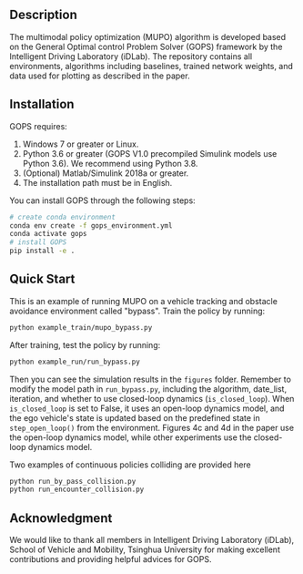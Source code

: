 ## Description
The multimodal policy optimization (MUPO) algorithm is developed based on the General Optimal control Problem Solver (GOPS) framework by the Intelligent Driving Laboratory (iDLab).
The repository contains all environments, algorithms including baselines, trained network weights, and data used for plotting as described in the paper.

## Installation
GOPS requires:
1. Windows 7 or greater or Linux.
2. Python 3.6 or greater (GOPS V1.0 precompiled Simulink models use Python 3.6). We recommend using Python 3.8.
3. (Optional) Matlab/Simulink 2018a or greater.
4. The installation path must be in English.

You can install GOPS through the following steps:
```bash
# create conda environment
conda env create -f gops_environment.yml
conda activate gops
# install GOPS
pip install -e .
```

## Quick Start
This is an example of running MUPO on a vehicle tracking and obstacle avoidance environment called "bypass".
Train the policy by running:
```bash
python example_train/mupo_bypass.py
```
After training, test the policy by running:
```bash
python example_run/run_bypass.py
```
Then you can see the simulation results in the `figures` folder.
Remember to modify the model path in `run_bypass.py`, including the algorithm, date_list, iteration, and whether to use closed-loop dynamics (`is_closed_loop`).
When `is_closed_loop` is set to False, it uses an open-loop dynamics model, and the ego vehicle's state is updated based on the predefined state in `step_open_loop()` from the environment.
Figures 4c and 4d in the paper use the open-loop dynamics model, while other experiments use the closed-loop dynamics model.

Two examples of continuous policies colliding are provided here
```bash
python run_by_pass_collision.py
python run_encounter_collision.py
```

## Acknowledgment
We would like to thank all members in Intelligent Driving Laboratory (iDLab), School of Vehicle and Mobility, Tsinghua University for making excellent contributions and providing helpful advices for GOPS.